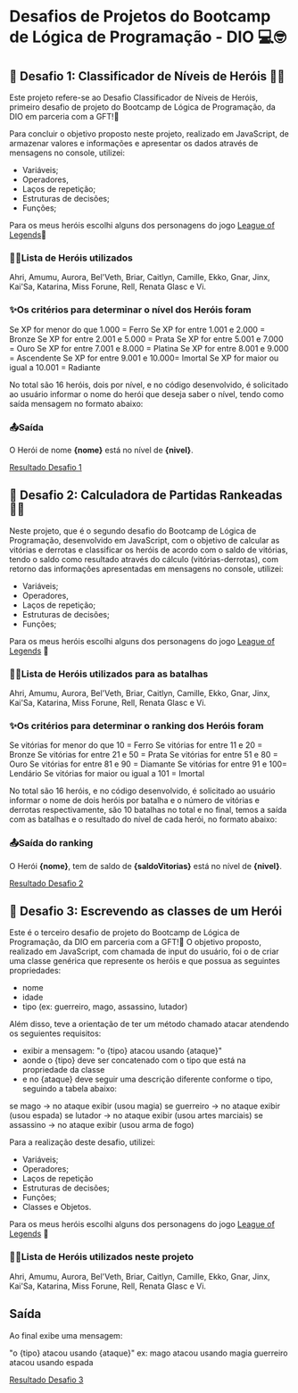 # Desafios de Projetos do Bootcamp de Lógica de Programação - DIO 💻🤓

## 🦑 Desafio 1: Classificador de Níveis de Heróis 🐦‍🔥

Este projeto refere-se ao Desafio Classificador de Níveis de Heróis, primeiro desafio de projeto do Bootcamp de Lógica de Programação, da DIO em parceria com a GFT!🚀

Para concluir o objetivo proposto neste projeto, realizado em JavaScript, de armazenar valores e informações e apresentar os dados através de mensagens no console, utilizei:

- Variáveis;
- Operadores,
- Laços de repetição;
- Estruturas de decisões;
- Funções;

Para os meus heróis escolhi alguns dos personagens do jogo [League of Legends](https://www.leagueoflegends.com/pt-br/champions/)🥰

### 🦹‍♀️Lista de Heróis utilizados

Ahri, Amumu, Aurora, Bel'Veth, Briar, Caitlyn, Camille, Ekko, Gnar, Jinx, Kai'Sa, Katarina, Miss Forune, Rell, Renata Glasc e Vi.

### ✨Os critérios para determinar o nível dos Heróis foram

Se XP for menor do que 1.000 = Ferro
Se XP for entre 1.001 e 2.000 = Bronze
Se XP for entre 2.001 e 5.000 = Prata
Se XP for entre 5.001 e 7.000 = Ouro
Se XP for entre 7.001 e 8.000 = Platina
Se XP for entre 8.001 e 9.000 = Ascendente
Se XP for entre 9.001 e 10.000= Imortal
Se XP for maior ou igual a 10.001 = Radiante

No total são 16 heróis, dois por nível, e no código desenvolvido, é solicitado ao usuário informar o nome do herói que deseja saber o nível, tendo como saída mensagem no formato abaixo:

### 📤Saída

O Herói de nome **{nome}** está no nível de **{nivel}**.

[Resultado Desafio 1](./imagens/resultado_desafio1.png)


## 🦑 Desafio 2: Calculadora de Partidas Rankeadas 🐦‍🔥

Neste projeto, que é o segundo desafio do Bootcamp de Lógica de Programação, desenvolvido em JavaScript, com o objetivo de calcular as vitórias e derrotas e classificar os heróis de acordo com o saldo de vitórias, tendo o saldo como resultado através do cálculo (vitórias-derrotas), com retorno das informações apresentadas em mensagens no console, utilizei:

- Variáveis;
- Operadores,
- Laços de repetição;
- Estruturas de decisões;
- Funções;

Para os meus heróis escolhi alguns dos personagens do jogo [League of Legends](https://www.leagueoflegends.com/pt-br/champions/) 🥰

### 🦹‍♀️Lista de Heróis utilizados para as batalhas

Ahri, Amumu, Aurora, Bel'Veth, Briar, Caitlyn, Camille, Ekko, Gnar, Jinx, Kai'Sa, Katarina, Miss Forune, Rell, Renata Glasc e Vi.

### ✨Os critérios para determinar o ranking dos Heróis foram

Se vitórias for menor do que 10 = Ferro
Se vitórias for entre 11 e 20 = Bronze
Se vitórias for entre 21 e 50 = Prata
Se vitórias for entre 51 e 80 = Ouro
Se vitórias for entre 81 e 90 = Diamante
Se vitórias for entre 91 e 100= Lendário
Se vitórias for maior ou igual a 101 = Imortal

No total são 16 heróis, e no código desenvolvido, é solicitado ao usuário informar o nome de dois heróis por batalha e o número de vitórias e derrotas respectivamente, são 10 batalhas no total e no final, temos a saída com as batalhas e o resultado do nível de cada herói, no formato abaixo:

### 📤Saída do ranking

O Herói **{nome}**, tem de saldo de **{saldoVitorias}** está no nível de **{nivel}**.

[Resultado Desafio 2](./imagens/resultado_desafio2.png)

## 🦑 Desafio 3: Escrevendo as classes de um Herói

Este é o terceiro desafio de projeto do Bootcamp de Lógica de Programação, da DIO em parceria com a GFT!🚀
O objetivo proposto, realizado em JavaScript, com chamada de input do usuário, foi o de criar uma classe genérica que represente os heróis e que possua as seguintes propriedades:

- nome
- idade
- tipo (ex: guerreiro, mago, assassino, lutador)

Além disso, teve a orientação de ter um método chamado atacar atendendo os seguientes requisitos:

- exibir a mensagem: "o {tipo} atacou usando {ataque}"
- aonde o {tipo} deve ser concatenado com o tipo que está na propriedade da classe
- e no {ataque} deve seguir uma descrição diferente conforme o tipo, seguindo a tabela abaixo:

se mago -> no ataque exibir (usou magia)
se guerreiro -> no ataque exibir (usou espada)
se lutador -> no ataque exibir (usou artes marciais)
se assassino -> no ataque exibir (usou arma de fogo)

Para a realização deste desafio, utilizei:

- Variáveis;
- Operadores;
- Laços de repetição
- Estruturas de decisões;
- Funções;
- Classes e Objetos.

Para os meus heróis escolhi alguns dos personagens do jogo [League of Legends](https://www.leagueoflegends.com/pt-br/champions/) 🥰

### 🦹‍♀️Lista de Heróis utilizados neste projeto

Ahri, Amumu, Aurora, Bel'Veth, Briar, Caitlyn, Camille, Ekko, Gnar, Jinx, Kai'Sa, Katarina, Miss Forune, Rell, Renata Glasc e Vi.

## Saída

Ao final exibe uma mensagem:

 "o {tipo} atacou usando {ataque}"
  ex: mago atacou usando magia
  guerreiro atacou usando espada

[Resultado Desafio 3](./imagens/resultado_desafio3.png)
